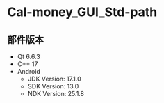 # Cal-money_GUI_Std-path

## 部件版本

- Qt 6.6.3
- C++ 17
- Android
  - JDK Version: 17.1.0
  - SDK Version: 13.0
  - NDK Version: 25.1.8
